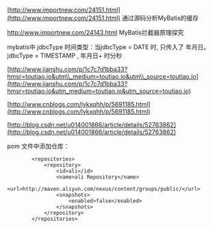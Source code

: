 [http://www.importnew.com/24151.html](http://www.importnew.com/24151.html)   通过源码分析MyBatis的缓存

http://www.importnew.com/24143.html   MyBatis拦截器原理探究

mybatis中 jdbcType 时间类型：当jdbcType = DATE 时, 只传入了 年月日。jdbcType = TIMESTAMP ,  年月日+ 时分秒

[http://www.jianshu.com/p/1c7c7d1bba33?hmsr=toutiao.io&utm\\_medium=toutiao.io&utm\\_source=toutiao.io](http://www.jianshu.com/p/1c7c7d1bba33?hmsr=toutiao.io&utm_medium=toutiao.io&utm_source=toutiao.io)

[http://www.cnblogs.com/lykxqhh/p/5691185.html](http://www.cnblogs.com/lykxqhh/p/5691185.html)

[http://blog.csdn.net/u014001866/article/details/52763862](http://blog.csdn.net/u014001866/article/details/52763862)

pom 文件中添加仓库：

```
        <repositories>
            <repository>
                <id>ali</id>
                <name>ali Repository</name>
                <url>http://maven.aliyun.com/nexus/content/groups/public/</url>
                <snapshots>
                    <enabled>false</enabled>
                </snapshots>
            </repository>
        </repositories>
```




